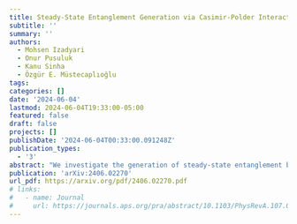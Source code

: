 ```yaml
---
title: Steady-State Entanglement Generation via Casimir-Polder Interactions
subtitle: ''
summary: ''
authors:
  - Mohsen Izadyari
  - Onur Pusuluk
  - Kanu Sinha
  - Özgür E. Müstecaplıoğlu
tags:
categories: []
date: '2024-06-04'
lastmod: 2024-06-04T19:33:00-05:00
featured: false
draft: false
projects: []
publishDate: '2024-06-04T00:33:00.091248Z'
publication_types:
  - '3'
abstract: "We investigate the generation of steady-state entanglement between two atoms resulting from the fluctuation-mediated Casimir-Polder (CP) interactions near a surface. Starting with an initially separable state of the atoms, we analyze the atom-atom entanglement dynamics for atoms placed at distances in the range of  ~25 nm away from a planar medium, examining the effect of medium properties and geometrical configuration of the atomic dipoles. We show that perfectly conducting and superconducting surfaces yield an optimal steady-state concurrence value of approximately 0.5. Furthermore, although the generated entanglement decreases with medium losses for a metal surface, we identify an optimal distance from the metal surface that assists in the generation of entanglement by the surface. While fluctuation-mediated interactions are typically considered detrimental to the coherence of quantum systems at nanoscales, our results demonstrate a mechanism for leveraging such interactions for entanglement generation."
publication: 'arXiv:2406.02270'
url_pdf: https://arxiv.org/pdf/2406.02270.pdf
# links:
#   - name: Journal
#     url: https://journals.aps.org/pra/abstract/10.1103/PhysRevA.107.012209
---
```

